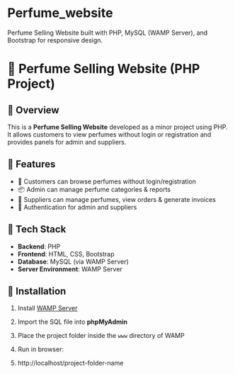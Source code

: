 # Perfume_website
Perfume Selling Website built with PHP, MySQL (WAMP Server), and Bootstrap for responsive design.

# 💐 Perfume Selling Website (PHP Project)

## 🔹 Overview
This is a **Perfume Selling Website** developed as a minor project using PHP.  
It allows customers to view perfumes without login or registration and provides panels for admin and suppliers.

## 🔹 Features
- 🛒 Customers can browse perfumes without login/registration  
- 📦 Admin can manage perfume categories & reports  
- 🚚 Suppliers can manage perfumes, view orders & generate invoices  
- 🔐 Authentication for admin and suppliers  

## 🔹 Tech Stack
- **Backend**: PHP  
- **Frontend**: HTML, CSS, Bootstrap  
- **Database**: MySQL (via WAMP Server)  
- **Server Environment**: WAMP Server  

## 🔹 Installation
1. Install [WAMP Server](https://www.wampserver.com/)  
2. Import the SQL file into **phpMyAdmin**  
3. Place the project folder inside the `www` directory of WAMP  
4. Run in browser:

5. http://localhost/project-folder-name
